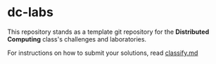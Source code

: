 dc-labs
=======

This repository stands as a template git repository for the **Distributed Computing** class's challenges and laboratories.

For instructions on how to submit your solutions, read [classify.md](./classify.md)